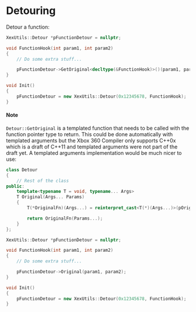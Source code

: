 # Detouring

Detour a function:

```C++
XexUtils::Detour *pFunctionDetour = nullptr;

void FunctionHook(int param1, int param2)
{
    // Do some extra stuff...

    pFunctionDetour->GetOriginal<decltype(&FunctionHook)>()(param1, param2);
}

void Init()
{
    pFunctionDetour = new XexUtils::Detour(0x12345678, FunctionHook);
}
```

#### Note

`Detour::GetOriginal` is a templated function that needs to be called with the function pointer type to return. This could be done automatically with templated arguments but the Xbox 360 Compiler only supports C++0x which is a draft of C++11 and templated arguments were not part of the draft yet. A templated arguments implementation would be much nicer to use:

```C++
class Detour
{
    // Rest of the class
public:
    template<typename T = void, typename... Args>
    T Original(Args... Params)
    {
        T(*OriginalFn)(Args...) = reinterpret_cast<T(*)(Args...)>(pOriginalInstructions);

        return OriginalFn(Params...);
    }
};

XexUtils::Detour *pFunctionDetour = nullptr;

void FunctionHook(int param1, int param2)
{
    // Do some extra stuff...

    pFunctionDetour->Original(param1, param2);
}

void Init()
{
    pFunctionDetour = new XexUtils::Detour(0x12345678, FunctionHook);
}
```
